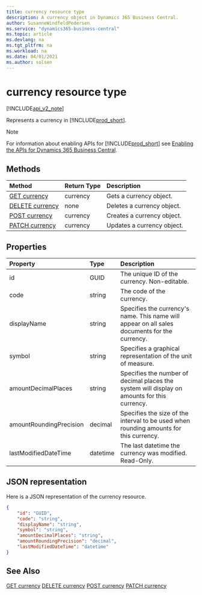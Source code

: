 ```yaml
---
title: currency resource type  
description: A currency object in Dynamics 365 Business Central.
author: SusanneWindfeldPedersen
ms.service: "dynamics365-business-central"
ms.topic: article
ms.devlang: na
ms.tgt_pltfrm: na
ms.workload: na
ms.date: 04/01/2021
ms.author: solsen
---
```


# currency resource type

[!INCLUDE[api_v2_note](../../../includes/api_v2_note.md)]

<!-- START>DO_NOT_EDIT -->
<!-- IMPORTANT:Do not edit any of the content between here and the END>DO_NOT_EDIT. -->
Represents a currency in [!INCLUDE[prod_short](../../../includes/prod_short.md)].

> [!NOTE]
> For information about enabling APIs for [!INCLUDE[prod_short](../../../includes/prod_short.md)] see [Enabling the APIs for Dynamics 365 Business Central](../enabling-apis-for-dynamics-nav.md).

## Methods

| Method | Return Type|Description |
|:--------------------|:-----------|:-------------------------|
|[GET currency](../api/dynamics_currency_get.md)|currency|Gets a currency object.|
|[DELETE currency](../api/dynamics_currency_delete.md)|none|Deletes a currency object.|
|[POST currency](../api/dynamics_currency_create.md)|currency|Creates a currency object.|
|[PATCH currency](../api/dynamics_currency_update.md)|currency|Updates a currency object.|



## Properties

| Property           | Type   |Description     |
|:-------------------|:-------|:---------------|
|id|GUID|The unique ID of the currency. Non-editable.|
|code|string|The code of the currency.|
|displayName|string|Specifies the currency's name. This name will appear on all sales documents for the currency.|
|symbol|string|Specifies a graphical representation of the unit of measure.|
|amountDecimalPlaces|string|Specifies the number of decimal places the system will display on amounts for this currency.||
|amountRoundingPrecision|decimal|Specifies the size of the interval to be used when rounding amounts for this currency.|
|lastModifiedDateTime|datetime|The last datetime the currency was modified. Read-Only.|

## JSON representation

Here is a JSON representation of the currency resource.


```json
{
    "id": "GUID",
    "code": "string",
    "displayName": "string",
    "symbol": "string",
    "amountDecimalPlaces": "string",
    "amountRoundingPrecision": "decimal",
    "lastModifiedDateTime": "datetime"
}
```
<!-- IMPORTANT: END>DO_NOT_EDIT -->



## See Also
[GET currency](../api/dynamics_currency_Get.md)
[DELETE currency](../api/dynamics_currency_Delete.md)
[POST currency](../api/dynamics_currency_Create.md)
[PATCH currency](../api/dynamics_currency_Update.md)
